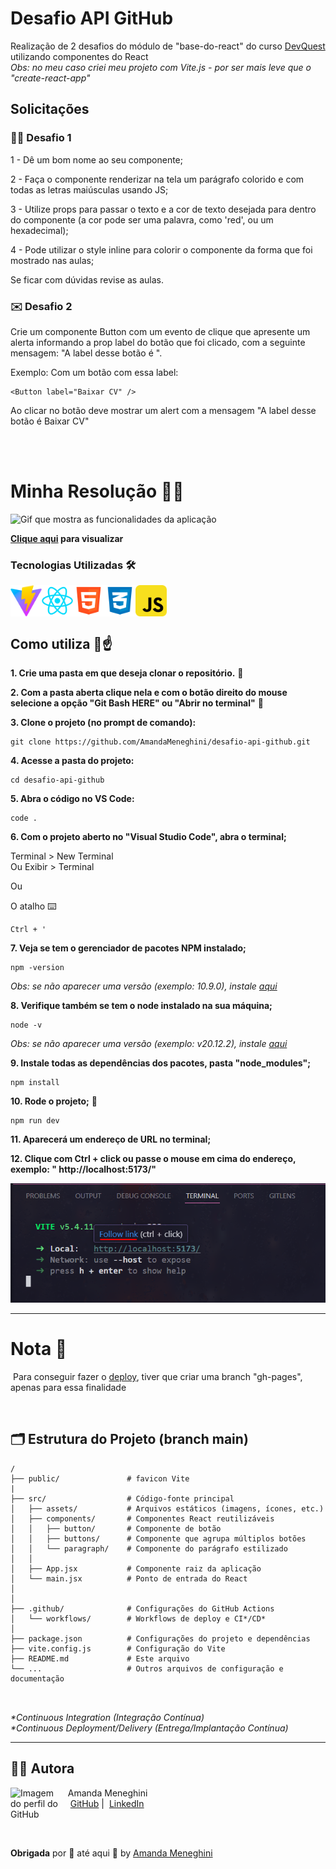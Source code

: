 
# Desafio API GitHub
Realização de 2 desafios do módulo de "base-do-react" do curso [DevQuest](https://devemdobro.com/) utilizando componentes do React <br>
_Obs: no meu caso criei meu projeto com Vite.js - por ser mais leve que o "create-react-app"_

## Solicitações

### 🧑‍🎨 Desafio 1 

1 - Dê um bom nome ao seu componente;

2 - Faça o componente renderizar na tela um parágrafo colorido
e com todas as letras maiúsculas usando JS;

3 - Utilize props para passar o texto e a cor de texto desejada
para dentro do componente (a cor pode ser uma palavra, como
'red', ou um hexadecimal);

4 - Pode utilizar o style inline para colorir o componente da forma
que foi mostrado nas aulas;

Se ficar com dúvidas revise as aulas.

### ✉️ Desafio 2

Crie um componente Button com um evento de clique que
apresente um alerta informando a prop label do botão que
foi clicado, com a seguinte mensagem: "A label desse botão é
<insira a label aqui via JS>".

Exemplo:
Com um botão com essa label:

```
<Button label="Baixar CV" />
```
Ao clicar no botão deve mostrar um alert com a mensagem
"A label desse botão é Baixar CV"

<br>
<br>

# Minha Resolução 👩‍💻

<img src="./src/assets/readme/gif/demonstration.gif" alt="Gif que mostra as funcionalidades da aplicação">

**[Clique aqui](https://amandameneghini.github.io/base-do-react/) para visualizar**

### Tecnologias Utilizadas 🛠

<div style="display: flex">
    <img src="./src/assets/readme/images/logos/vitejs-logo.png" style="width: 50px" alt="logo Vite">
    <img src="./src/assets/readme/images/logos/react-icon.png" style="width: 50px" alt="logo React">
    <img src="./src/assets/readme/images/logos/html-logo.png" style="width: 50px" alt="logo HTML">
    <img src="./src/assets/readme/images/logos/css-logo.png" style="width: 50px" alt="logo CSS">
    <img src="./src/assets/readme/images/logos/javascript-logo.png" style="width: 50px" alt="logo JavaScript">
</div>
 

## Como utiliza 🥸☝️

**1. Crie uma pasta em que deseja clonar o repositório.** 📁

**2. Com a pasta aberta clique nela e com o botão direito do mouse selecione a opção "Git Bash HERE" ou "Abrir no terminal"** 📂

**3. Clone o projeto (no prompt de comando):** 

```
git clone https://github.com/AmandaMeneghini/desafio-api-github.git
```

**4. Acesse a pasta do projeto:** 

```
cd desafio-api-github
```

**5. Abra o código no VS Code:**

```
code .
```

**6. Com o projeto aberto no "Visual Studio Code", abra o terminal;**

Terminal > New Terminal <br> Ou
Exibir > Terminal 

Ou 

O atalho ⌨️

```
Ctrl + '
```

**7. Veja se tem o gerenciador de pacotes NPM instalado;**

```
npm -version
```
_Obs: se não aparecer uma versão (exemplo: 10.9.0), instale [aqui](https://nodejs.org/pt)_



**8. Verifique também se tem o node instalado na sua máquina;**

```
node -v
```
_Obs: se não aparecer uma versão (exemplo: v20.12.2), instale [aqui](https://nodejs.org/pt)_

**9. Instale todas as dependências dos pacotes, pasta "node_modules";** 
 ```
 npm install
 ```
**10. Rode o projeto;** 🚀
```
npm run dev 
```

**11. Aparecerá um endereço de URL no terminal;**

**12. Clique com **Ctrl + click** ou passe o mouse em cima do endereço, exemplo: " http://localhost:5173/"**

<img src="./src/assets/readme/images/tutorial-follow-link.png">

<hr>

# Nota 📝

&nbsp;Para conseguir fazer o [deploy](https://amandameneghini.github.io/base-do-react/), tiver que criar uma branch "gh-pages", apenas para essa finalidade</p>

 <br>

## 🗂 Estrutura do Projeto (branch main)
```
/
├── public/               # favicon Vite
|
├── src/                  # Código-fonte principal
│   ├── assets/           # Arquivos estáticos (imagens, ícones, etc.)
│   ├── components/       # Componentes React reutilizáveis
│   │   ├── button/       # Componente de botão
│   │   ├── buttons/      # Componente que agrupa múltiplos botões
│   │   └── paragraph/    # Componente do parágrafo estilizado
│   │    
│   ├── App.jsx           # Componente raiz da aplicação
│   └── main.jsx          # Ponto de entrada do React
│
│
├── .github/              # Configurações do GitHub Actions
│   └── workflows/        # Workflows de deploy e CI*/CD*
│
├── package.json          # Configurações do projeto e dependências
├── vite.config.js        # Configuração do Vite
├── README.md             # Este arquivo
└── ...                   # Outros arquivos de configuração e documentação

    
```
_*Continuous Integration (Integração Contínua)_ <br>
_*Continuous Deployment/Delivery (Entrega/Implantação Contínua)_

<hr>

## 👨‍💻 Autora

<p>
    <img 
      align=left 
      margin=10 
      width=80
      src="https://avatars.githubusercontent.com/u/126250269?s=400&u=a41f78350f40507f1e429eb13b63e19c4ffe6e09&v=4"
        alt="Imagem do perfil do GitHub"
    />
    <p>&nbsp&nbsp&nbspAmanda Meneghini<br>
    &nbsp&nbsp&nbsp
    <a href="https://github.com/AmandaMeneghini" target="_blank">GitHub</a>&nbsp;|&nbsp;
    <a href="https://www.linkedin.com/in/amanda-meneghini/" target="_blank">LinkedIn</a>
    &nbsp;&nbsp;
    </p>
<br><br>



 **Obrigada** por 👀 até aqui 💛 by [Amanda Meneghini](https://github.com/AmandaMeneghini)
